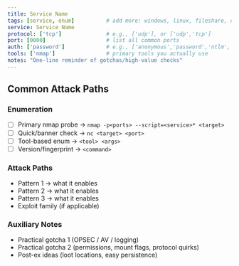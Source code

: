 ```yaml
---
title: Service Name
tags: [service, enum]          # add more: windows, linux, fileshare, database, remote, mail, monitoring, legacy, etc.
service: Service Name
protocol: ['tcp']              # e.g., ['udp'], or ['udp','tcp']
port: [0000]                   # list all common ports
auth: ['password']             # e.g., ['anonymous','password','ntlm','kerberos','certificate','default-creds']
tools: ['nmap']                # primary tools you actually use
notes: "One-line reminder of gotchas/high-value checks"
---
```


## Common Attack Paths

### Enumeration
- [ ] Primary nmap probe → `nmap -p<ports> --script=<service>* <target>`
- [ ] Quick/banner check → `nc <target> <port>`
- [ ] Tool-based enum → `<tool> <args>`
- [ ] Version/fingerprint → `<command>`

### Attack Paths
- Pattern 1 → what it enables
- Pattern 2 → what it enables
- Pattern 3 → what it enables
- Exploit family (if applicable)

### Auxiliary Notes
- Practical gotcha 1 (OPSEC / AV / logging)
- Practical gotcha 2 (permissions, mount flags, protocol quirks)
- Post-ex ideas (loot locations, easy persistence)